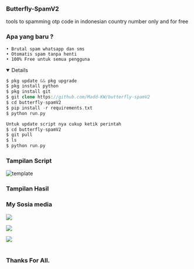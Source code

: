 ### Butterfly-SpamV2
tools to spamming otp code in indonesian country number only and for free

### Apa yang baru ?

    • Brutal spam whatsapp dan sms
    • Otomatis spam tanpa henti
    • 100% Free untuk semua pengguna

<details open>

```php
$ pkg update && pkg upgrade
$ pkg install python
$ pkg install git
$ git clone https://github.com/Madd-KW/butterfly-spamV2
$ cd butterfly-spamV2
$ pip install -r requirements.txt
$ python run.py

Untuk update script nya cukup ketik perintah
$ cd butterfly-spamV2
$ git pull
$ ls
$ python run.py
```
</details>

  
### Tampilan Script
![template](https://raw.githubusercontent.com/Madd-KW/butterfly-spamV2/refs/heads/main/arsip/IMG_20250215_143009.jpg)
### Tampilan Hasil 


### My Sosia media

[![](https://img.shields.io/badge/Donasi-green?logo=Donasi&logoColor=Yellow&labelColor=Black)](https://saweria.co/MaddKW)

[![](https://img.shields.io/badge/Youtube-red?logo=Youtube&logoColor=red&labelColor=white)](https://m.youtube.com/@MaddKW)

[![](https://img.shields.io/badge/Whatsapp-CHAT-green?logo=Whatsapp&logoColor=Brightgreen&labelColor=white)](https://wa.me/6283870666827?text=permisi+bang) <br><br>

### Thanks For All.
